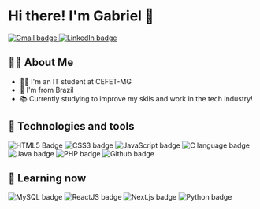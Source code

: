 # Hi there! I'm Gabriel 👋

<a href="mailto:coelho.gabrielcs@gmail.com" target="_blank">
    <img src="https://img.shields.io/badge/-coelho.gabrielcs@gmail.com-D14836?style=flat-square&logo=gmail&logoColor=white" alt="Gmail badge">
</a>
<a href="http://linkedin.com/in/coelhogabrielcs" target="_blank">
    <img src="https://img.shields.io/badge/-coelhogabrielcs-0077B5?style=flat-square&logo=linkedin&logoColor=white" alt="LinkedIn badge">
</a>

## 👨‍🎓 About Me

- 👨‍💻 I'm an IT student at CEFET-MG
- 🏡 I'm from Brazil
- 📚 Currently studying to improve my skils and work in the tech industry!

## 🚀 Technologies and tools

![HTML5 Badge](https://img.shields.io/badge/HTML5-E34F26?style=for-the-badge&logo=html5&logoColor=white)
![CSS3 badge](https://img.shields.io/badge/CSS3-1572B6?style=for-the-badge&logo=css3&logoColor=white)
![JavaScript badge](https://img.shields.io/badge/JavaScript-F7DF1E?style=for-the-badge&logo=javascript&logoColor=black)
![C language badge](https://img.shields.io/badge/C-00599C?style=for-the-badge&logo=c&logoColor=white)
![Java badge](https://img.shields.io/badge/Java-ED8B00?style=for-the-badge&logo=java&logoColor=white)
![PHP badge](https://img.shields.io/badge/PHP-777BB4?style=for-the-badge&logo=php&logoColor=white)
![Github badge](https://img.shields.io/badge/Github-181717?style=for-the-badge&logo=github&logoColor=white)

## 📖 Learning now

![MySQL badge](https://img.shields.io/badge/Python-3776AB?style=for-the-badge&logo=python&logoColor=white)
![ReactJS badge](https://img.shields.io/badge/React-61DAFB?style=for-the-badge&logo=react&logoColor=black)
![Next.js badge](https://img.shields.io/badge/Next.js-000000?style=for-the-badge&logo=next.js&logoColor=white)
![Python badge](https://img.shields.io/badge/MySQL-4479A1?style=for-the-badge&logo=mysql&logoColor=white)
